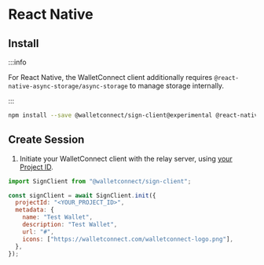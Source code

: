 # React Native

## Install

:::info

For React Native, the WalletConnect client additionally requires `@react-native-async-storage/async-storage`
to manage storage internally.

:::

```bash npm2yarn
npm install --save @walletconnect/sign-client@experimental @react-native-async-storage/async-storage
```

## Create Session

1. Initiate your WalletConnect client with the relay server, using [your Project ID](../../advanced/api-reference/project-id.md).

```javascript
import SignClient from "@walletconnect/sign-client";

const signClient = await SignClient.init({
  projectId: "<YOUR_PROJECT_ID>",
  metadata: {
    name: "Test Wallet",
    description: "Test Wallet",
    url: "#",
    icons: ["https://walletconnect.com/walletconnect-logo.png"],
  },
});
```
